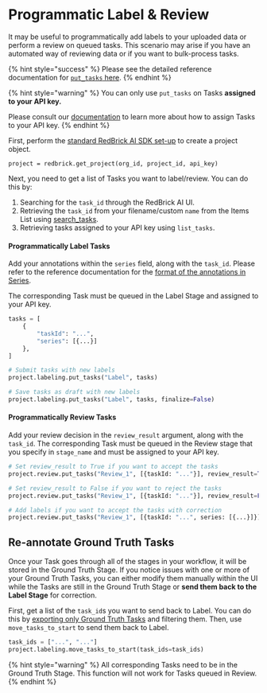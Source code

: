 # Programmatic Label & Review

It may be useful to programmatically add labels to your uploaded data or perform a review on queued tasks. This scenario may arise if you have an automated way of reviewing data or if you want to bulk-process tasks.&#x20;

{% hint style="success" %}
Please see the detailed reference documentation for [`put_tasks` here](https://redbrick-sdk.readthedocs.io/en/stable/sdk.html#redbrick.labeling.Labeling.put\_tasks).
{% endhint %}

{% hint style="warning" %}
You can only use `put_tasks` on Tasks **assigned to your API key.**

Please consult our [documentation](https://docs.redbrickai.com/python-sdk/sdk-overview/assigning-and-querying-tasks#assign-tasks-to-the-current-user) to learn more about how to assign Tasks to your API key.
{% endhint %}

First, perform the [standard RedBrick AI SDK set-up](./#initializing-the-redbrick-sdk-in-python) to create a project object.

```
project = redbrick.get_project(org_id, project_id, api_key)
```

Next, you need to get a list of Tasks you want to label/review. You can do this by:&#x20;

1. Searching for the `task_id` through the RedBrick AI UI.
2. Retrieving the `task_id` from your filename/custom `name` from the Items List using [search\_tasks](exporting-annotations.md#query-tasks-in-your-project).
3. Retrieving tasks assigned to your API key using `list_tasks`.

#### Programmatically Label Tasks

Add your annotations within the `series` field, along with the `task_id`. Please refer to the reference documentation for the [format of the annotations in Series](../format-reference.md).

&#x20;The corresponding Task must be queued in the Label Stage and assigned to your API key.&#x20;

```python
tasks = [
    {
        "taskId": "...",
        "series": [{...}]
    },
]

# Submit tasks with new labels
project.labeling.put_tasks("Label", tasks)

# Save tasks as draft with new labels
project.labeling.put_tasks("Label", tasks, finalize=False)
```

#### Programmatically Review Tasks

Add your review decision in the `review_result` argument, along with the `task_id`. The corresponding Task must be queued in the Review stage that you specify in `stage_name` and must be assigned to your API key.

```python
# Set review_result to True if you want to accept the tasks
project.review.put_tasks("Review_1", [{taskId: "..."}], review_result=True)

# Set review_result to False if you want to reject the tasks
project.review.put_tasks("Review_1", [{taskId: "..."}], review_result=False)

# Add labels if you want to accept the tasks with correction
project.review.put_tasks("Review_1", [{taskId: "...", series: [{...}]}])
```

## Re-annotate Ground Truth Tasks

Once your Task goes through all of the stages in your workflow, it will be stored in the Ground Truth Stage. If you notice issues with one or more of your Ground Truth Tasks, you can either modify them manually within the UI while the Tasks are still in the Ground Truth Stage or **send them back to the Label Stage** for correction.

First, get a list of the `task_id`s you want to send back to Label. You can do this by [exporting only Ground Truth Tasks](exporting-annotations.md#export-only-ground-truth) and filtering them. Then, use `move_tasks_to_start` to send them back to Label.

```python
task_ids = ["...", "..."]
project.labeling.move_tasks_to_start(task_ids=task_ids)
```

{% hint style="warning" %}
All corresponding Tasks need to be in the Ground Truth Stage. This function will not work for Tasks queued in Review.&#x20;
{% endhint %}
